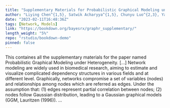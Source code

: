 ```yaml
---
title: "Supplementary Materials for Probabilistic Graphical Modeling under Heterogeneity"
author: "Liying Chen^{1,5}, Satwik Acharyya^{1,5}, Chunyu Luo^{2,3}, Yang Ni^4 and Veerabhadran Baladandayuthapani^{1,6}"
date: "2023-02-11T16:48:36Z"
tags: [Network, Models]
link: "https://bookdown.org/bayesrx/graphr_supplementary/"
length_weight: "5%"
repo: "rstudio/bookdown-demo"
pinned: false
---
```


This containes all the supplementary materials for the paper named Probabilistic Graphical Modeling under Heterogeneity. [...] Network modeling are widely used in biomedical research, aiming to estimate and visualize complicated dependency structures in various fields and at different level. Graphically, networks compromise a set of variables (nodes) and relationships among nodes which are referred as edges. Under the assumption that: (1) edges represent partial correlation between nodes; (2) nodes follow Gaussian distribution, leading to a Gaussian graphical models (GGM, Lauritzen (1996)). ...
